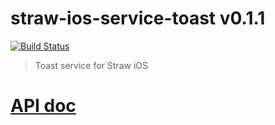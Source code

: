 # straw-ios-service-toast v0.1.1

[![Build Status](https://travis-ci.org/strawjs/straw-ios-service-toast.svg)](https://travis-ci.org/strawjs/straw-ios-service-toast)

> Toast service for Straw iOS

# [API doc](https://strawjs.github.io/straw-ios-service-toast/doc/v0.1.1/html/index.html)
